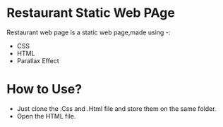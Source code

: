 # Restaurant Static Web PAge

Restaurant web page is a static web page,made using -:

  - CSS
  - HTML
  - Parallax Effect

# How to Use?

  - Just clone the .Css and .Html file and store them on the same folder.
  - Open the HTML file.
